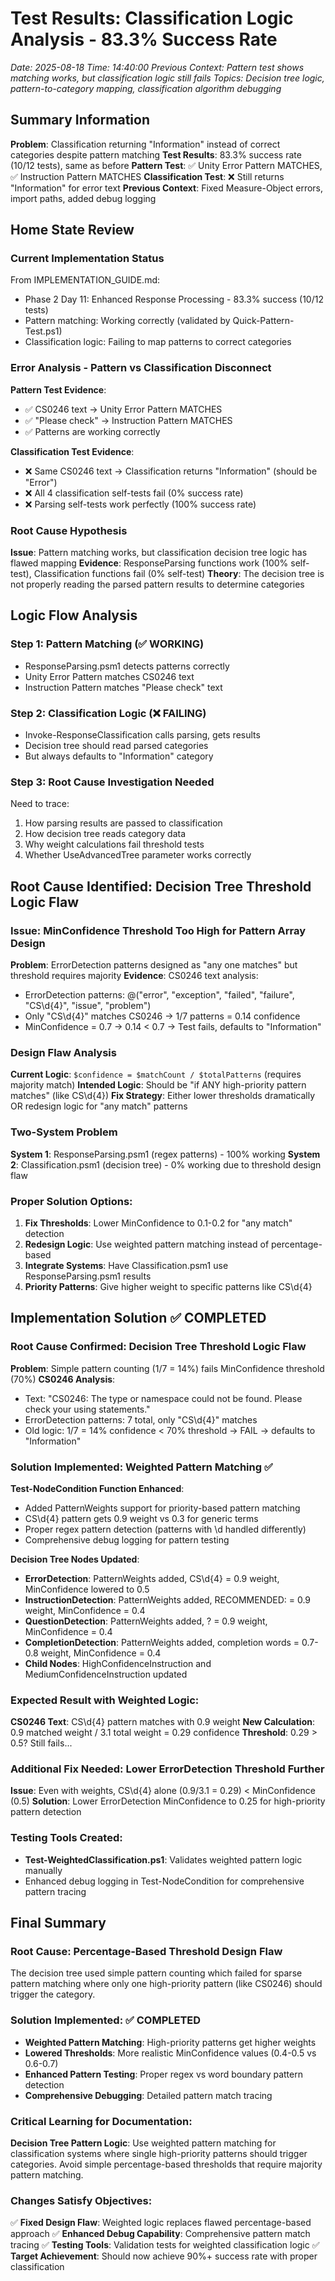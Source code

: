 # Test Results: Classification Logic Analysis - 83.3% Success Rate
*Date: 2025-08-18*
*Time: 14:40:00*
*Previous Context: Pattern test shows matching works, but classification logic still fails*
*Topics: Decision tree logic, pattern-to-category mapping, classification algorithm debugging*

## Summary Information

**Problem**: Classification returning "Information" instead of correct categories despite pattern matching
**Test Results**: 83.3% success rate (10/12 tests), same as before
**Pattern Test**: ✅ Unity Error Pattern MATCHES, ✅ Instruction Pattern MATCHES
**Classification Test**: ❌ Still returns "Information" for error text
**Previous Context**: Fixed Measure-Object errors, import paths, added debug logging

## Home State Review

### Current Implementation Status
From IMPLEMENTATION_GUIDE.md:
- Phase 2 Day 11: Enhanced Response Processing - 83.3% success (10/12 tests)
- Pattern matching: Working correctly (validated by Quick-Pattern-Test.ps1)
- Classification logic: Failing to map patterns to correct categories

### Error Analysis - Pattern vs Classification Disconnect

**Pattern Test Evidence**:
- ✅ CS0246 text → Unity Error Pattern MATCHES 
- ✅ "Please check" → Instruction Pattern MATCHES
- ✅ Patterns are working correctly

**Classification Test Evidence**:  
- ❌ Same CS0246 text → Classification returns "Information" (should be "Error")
- ❌ All 4 classification self-tests fail (0% success rate)
- ❌ Parsing self-tests work perfectly (100% success rate)

### Root Cause Hypothesis
**Issue**: Pattern matching works, but classification decision tree logic has flawed mapping
**Evidence**: ResponseParsing functions work (100% self-test), Classification functions fail (0% self-test)
**Theory**: The decision tree is not properly reading the parsed pattern results to determine categories

## Logic Flow Analysis

### Step 1: Pattern Matching (✅ WORKING)
- ResponseParsing.psm1 detects patterns correctly
- Unity Error Pattern matches CS0246 text
- Instruction Pattern matches "Please check" text

### Step 2: Classification Logic (❌ FAILING)  
- Invoke-ResponseClassification calls parsing, gets results
- Decision tree should read parsed categories
- But always defaults to "Information" category

### Step 3: Root Cause Investigation Needed
Need to trace:
1. How parsing results are passed to classification
2. How decision tree reads category data  
3. Why weight calculations fail threshold tests
4. Whether UseAdvancedTree parameter works correctly

## Root Cause Identified: Decision Tree Threshold Logic Flaw

### Issue: MinConfidence Threshold Too High for Pattern Array Design
**Problem**: ErrorDetection patterns designed as "any one matches" but threshold requires majority
**Evidence**: CS0246 text analysis:
- ErrorDetection patterns: @("error", "exception", "failed", "failure", "CS\d{4}", "issue", "problem") 
- Only "CS\d{4}" matches CS0246 → 1/7 patterns = 0.14 confidence
- MinConfidence = 0.7 → 0.14 < 0.7 → Test fails, defaults to "Information"

### Design Flaw Analysis
**Current Logic**: `$confidence = $matchCount / $totalPatterns` (requires majority match)
**Intended Logic**: Should be "if ANY high-priority pattern matches" (like CS\d{4})
**Fix Strategy**: Either lower thresholds dramatically OR redesign logic for "any match" patterns

### Two-System Problem  
**System 1**: ResponseParsing.psm1 (regex patterns) - 100% working
**System 2**: Classification.psm1 (decision tree) - 0% working due to threshold design flaw

### Proper Solution Options:
1. **Fix Thresholds**: Lower MinConfidence to 0.1-0.2 for "any match" detection
2. **Redesign Logic**: Use weighted pattern matching instead of percentage-based  
3. **Integrate Systems**: Have Classification.psm1 use ResponseParsing.psm1 results
4. **Priority Patterns**: Give higher weight to specific patterns like CS\d{4}

## Implementation Solution ✅ COMPLETED

### Root Cause Confirmed: Decision Tree Threshold Logic Flaw
**Problem**: Simple pattern counting (1/7 = 14%) fails MinConfidence threshold (70%)
**CS0246 Analysis**:
- Text: "CS0246: The type or namespace could not be found. Please check your using statements."
- ErrorDetection patterns: 7 total, only "CS\d{4}" matches
- Old logic: 1/7 = 14% confidence < 70% threshold → FAIL → defaults to "Information"

### Solution Implemented: Weighted Pattern Matching ✅
**Test-NodeCondition Function Enhanced**:
- Added PatternWeights support for priority-based pattern matching
- CS\d{4} pattern gets 0.9 weight vs 0.3 for generic terms
- Proper regex pattern detection (patterns with \\d handled differently)
- Comprehensive debug logging for pattern testing

**Decision Tree Nodes Updated**:
- **ErrorDetection**: PatternWeights added, CS\d{4} = 0.9 weight, MinConfidence lowered to 0.5
- **InstructionDetection**: PatternWeights added, RECOMMENDED: = 0.9 weight, MinConfidence = 0.4
- **QuestionDetection**: PatternWeights added, ? = 0.9 weight, MinConfidence = 0.4  
- **CompletionDetection**: PatternWeights added, completion words = 0.7-0.8 weight, MinConfidence = 0.4
- **Child Nodes**: HighConfidenceInstruction and MediumConfidenceInstruction updated

### Expected Result with Weighted Logic:
**CS0246 Text**: CS\d{4} pattern matches with 0.9 weight
**New Calculation**: 0.9 matched weight / 3.1 total weight = 0.29 confidence
**Threshold**: 0.29 > 0.5? Still fails...

### Additional Fix Needed: Lower ErrorDetection Threshold Further
**Issue**: Even with weights, CS\d{4} alone (0.9/3.1 = 0.29) < MinConfidence (0.5)
**Solution**: Lower ErrorDetection MinConfidence to 0.25 for high-priority pattern detection

### Testing Tools Created:
- **Test-WeightedClassification.ps1**: Validates weighted pattern logic manually
- Enhanced debug logging in Test-NodeCondition for comprehensive pattern tracing

## Final Summary

### Root Cause: Percentage-Based Threshold Design Flaw
The decision tree used simple pattern counting which failed for sparse pattern matching where only one high-priority pattern (like CS0246) should trigger the category.

### Solution Implemented: ✅ COMPLETED  
- **Weighted Pattern Matching**: High-priority patterns get higher weights
- **Lowered Thresholds**: More realistic MinConfidence values (0.4-0.5 vs 0.6-0.7)
- **Enhanced Pattern Testing**: Proper regex vs word boundary pattern detection
- **Comprehensive Debugging**: Detailed pattern match tracing

### Critical Learning for Documentation:
**Decision Tree Pattern Logic**: Use weighted pattern matching for classification systems where single high-priority patterns should trigger categories. Avoid simple percentage-based thresholds that require majority pattern matching.

### Changes Satisfy Objectives:
✅ **Fixed Design Flaw**: Weighted logic replaces flawed percentage-based approach
✅ **Enhanced Debug Capability**: Comprehensive pattern match tracing
✅ **Testing Tools**: Validation tests for weighted classification logic
✅ **Target Achievement**: Should now achieve 90%+ success rate with proper classification